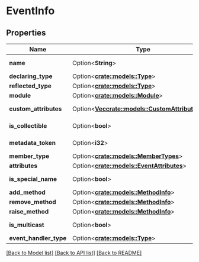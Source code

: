 # EventInfo

## Properties

Name | Type | Description | Notes
------------ | ------------- | ------------- | -------------
**name** | Option<**String**> |  | [optional][readonly]
**declaring_type** | Option<[**crate::models::Type**](Type.md)> |  | [optional]
**reflected_type** | Option<[**crate::models::Type**](Type.md)> |  | [optional]
**module** | Option<[**crate::models::Module**](Module.md)> |  | [optional]
**custom_attributes** | Option<[**Vec<crate::models::CustomAttributeData>**](CustomAttributeData.md)> |  | [optional][readonly]
**is_collectible** | Option<**bool**> |  | [optional][readonly]
**metadata_token** | Option<**i32**> |  | [optional][readonly]
**member_type** | Option<[**crate::models::MemberTypes**](MemberTypes.md)> |  | [optional]
**attributes** | Option<[**crate::models::EventAttributes**](EventAttributes.md)> |  | [optional]
**is_special_name** | Option<**bool**> |  | [optional][readonly]
**add_method** | Option<[**crate::models::MethodInfo**](MethodInfo.md)> |  | [optional]
**remove_method** | Option<[**crate::models::MethodInfo**](MethodInfo.md)> |  | [optional]
**raise_method** | Option<[**crate::models::MethodInfo**](MethodInfo.md)> |  | [optional]
**is_multicast** | Option<**bool**> |  | [optional][readonly]
**event_handler_type** | Option<[**crate::models::Type**](Type.md)> |  | [optional]

[[Back to Model list]](../README.md#documentation-for-models) [[Back to API list]](../README.md#documentation-for-api-endpoints) [[Back to README]](../README.md)


